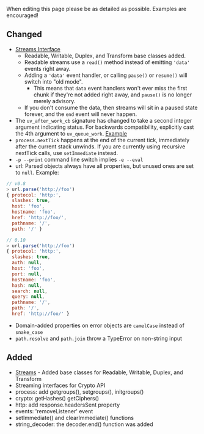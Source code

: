 When editing this page please be as detailed as possible. Examples are encouraged!

## Changed

* [Streams Interface](https://github.com/joyent/node/blob/master/doc/api/stream.markdown)
  * Readable, Writable, Duplex, and Transform base classes added.
  * Readable streams use a `read()` method instead of emitting `'data'` events right away.
  * Adding a `'data'` event handler, or calling `pause()` or `resume()` will switch into "old mode".
    * This means that `data` event handlers won't ever miss the first chunk if they're not added right away, and `pause()` is no longer merely advisory.
  * If you don't consume the data, then streams will sit in a paused state forever, and the `end` event will never happen.
* The `uv_after_work_cb` signature has changed to take a second integer argument indicating status.  For backwards compatibility, explicitly cast the 4th argument to `uv_queue_work`.  [Example](https://github.com/rbranson/node-ffi/commit/fdeff41ae8b1cca31d4707d7b61253c45181b8fa)
* `process.nextTick` happens at the end of the current tick, immediately after the current stack unwinds.  If you are currently using recursive nextTick calls, use `setImmediate` instead.
* `-p --print` command line switch implies `-e --eval`
* url: Parsed objects always have all properties, but unused ones are set to `null`.  Example:

``` js
// v0.8
> url.parse('http://foo')
{ protocol: 'http:',
  slashes: true,
  host: 'foo',
  hostname: 'foo',
  href: 'http://foo/',
  pathname: '/',
  path: '/' }

// 0.10
> url.parse('http://foo')
{ protocol: 'http:',
  slashes: true,
  auth: null,
  host: 'foo',
  port: null,
  hostname: 'foo',
  hash: null,
  search: null,
  query: null,
  pathname: '/',
  path: '/',
  href: 'http://foo/' }
```
* Domain-added properties on error objects are `camelCase` instead of `snake_case`
* `path.resolve` and `path.join` throw a TypeError on non-string input

## Added

* [Streams](https://github.com/joyent/node/blob/master/doc/api/stream.markdown) - Added base classes for Readable, Writable, Duplex, and Transform
* Streaming interfaces for Crypto API
* process: add getgroups(), setgroups(), initgroups()
* crypto: getHashes() getCiphers()
* http: add response.headersSent property
* events: 'removeListener' event
* setImmediate() and clearImmediate() functions
* string_decoder: the decoder.end() function was added